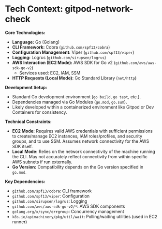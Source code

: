 # Tech Context: gitpod-network-check

**Core Technologies:**

*   **Language:** Go (Golang)
*   **CLI Framework:** Cobra (`github.com/spf13/cobra`)
*   **Configuration Management:** Viper (`github.com/spf13/viper`)
*   **Logging:** Logrus (`github.com/sirupsen/logrus`)
*   **AWS Interaction (EC2 Mode):** AWS SDK for Go v2 (`github.com/aws/aws-sdk-go-v2`)
    *   Services used: EC2, IAM, SSM
*   **HTTP Requests (Local Mode):** Go Standard Library (`net/http`)

**Development Setup:**

*   Standard Go development environment (`go build`, `go test`, etc.).
*   Dependencies managed via Go Modules (`go.mod`, `go.sum`).
*   Likely developed within a containerized environment like Gitpod or Dev Containers for consistency.

**Technical Constraints:**

*   **EC2 Mode:** Requires valid AWS credentials with sufficient permissions to create/manage EC2 instances, IAM roles/profiles, and security groups, and to use SSM. Assumes network connectivity for the AWS SDK itself.
*   **Local Mode:** Relies on the network connectivity of the machine running the CLI. May not accurately reflect connectivity from within specific AWS subnets if run externally.
*   **Go Version:** Compatibility depends on the Go version specified in `go.mod`.

**Key Dependencies:**

*   `github.com/spf13/cobra`: CLI framework
*   `github.com/spf13/viper`: Configuration
*   `github.com/sirupsen/logrus`: Logging
*   `github.com/aws/aws-sdk-go-v2/*`: AWS SDK components
*   `golang.org/x/sync/errgroup`: Concurrency management
*   `k8s.io/apimachinery/pkg/util/wait`: Polling/waiting utilities (used in EC2 runner)
